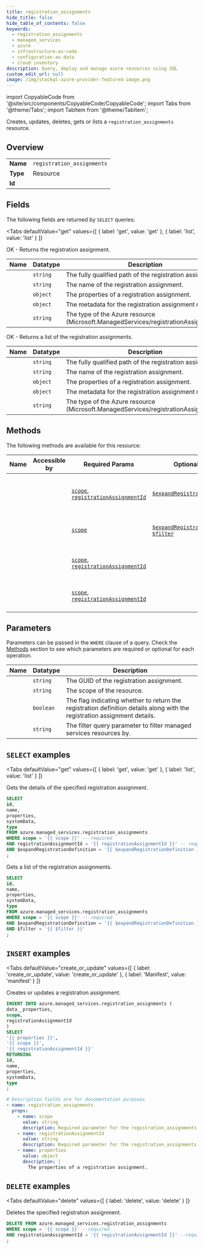 ```yaml
--- 
title: registration_assignments
hide_title: false
hide_table_of_contents: false
keywords:
  - registration_assignments
  - managed_services
  - azure
  - infrastructure-as-code
  - configuration-as-data
  - cloud inventory
description: Query, deploy and manage azure resources using SQL
custom_edit_url: null
image: /img/stackql-azure-provider-featured-image.png
---
```


import CopyableCode from '@site/src/components/CopyableCode/CopyableCode';
import Tabs from '@theme/Tabs';
import TabItem from '@theme/TabItem';

Creates, updates, deletes, gets or lists a <code>registration_assignments</code> resource.

## Overview
<table><tbody>
<tr><td><b>Name</b></td><td><code>registration_assignments</code></td></tr>
<tr><td><b>Type</b></td><td>Resource</td></tr>
<tr><td><b>Id</b></td><td><CopyableCode code="azure.managed_services.registration_assignments" /></td></tr>
</tbody></table>

## Fields

The following fields are returned by `SELECT` queries:

<Tabs
    defaultValue="get"
    values={[
        { label: 'get', value: 'get' },
        { label: 'list', value: 'list' }
    ]}
>
<TabItem value="get">

OK - Returns the registration assignment.

<table>
<thead>
    <tr>
    <th>Name</th>
    <th>Datatype</th>
    <th>Description</th>
    </tr>
</thead>
<tbody>
<tr>
    <td><CopyableCode code="id" /></td>
    <td><code>string</code></td>
    <td>The fully qualified path of the registration assignment.</td>
</tr>
<tr>
    <td><CopyableCode code="name" /></td>
    <td><code>string</code></td>
    <td>The name of the registration assignment.</td>
</tr>
<tr>
    <td><CopyableCode code="properties" /></td>
    <td><code>object</code></td>
    <td>The properties of a registration assignment.</td>
</tr>
<tr>
    <td><CopyableCode code="systemData" /></td>
    <td><code>object</code></td>
    <td>The metadata for the registration assignment resource.</td>
</tr>
<tr>
    <td><CopyableCode code="type" /></td>
    <td><code>string</code></td>
    <td>The type of the Azure resource (Microsoft.ManagedServices/registrationAssignments).</td>
</tr>
</tbody>
</table>
</TabItem>
<TabItem value="list">

OK - Returns a list of the registration assignments.

<table>
<thead>
    <tr>
    <th>Name</th>
    <th>Datatype</th>
    <th>Description</th>
    </tr>
</thead>
<tbody>
<tr>
    <td><CopyableCode code="id" /></td>
    <td><code>string</code></td>
    <td>The fully qualified path of the registration assignment.</td>
</tr>
<tr>
    <td><CopyableCode code="name" /></td>
    <td><code>string</code></td>
    <td>The name of the registration assignment.</td>
</tr>
<tr>
    <td><CopyableCode code="properties" /></td>
    <td><code>object</code></td>
    <td>The properties of a registration assignment.</td>
</tr>
<tr>
    <td><CopyableCode code="systemData" /></td>
    <td><code>object</code></td>
    <td>The metadata for the registration assignment resource.</td>
</tr>
<tr>
    <td><CopyableCode code="type" /></td>
    <td><code>string</code></td>
    <td>The type of the Azure resource (Microsoft.ManagedServices/registrationAssignments).</td>
</tr>
</tbody>
</table>
</TabItem>
</Tabs>

## Methods

The following methods are available for this resource:

<table>
<thead>
    <tr>
    <th>Name</th>
    <th>Accessible by</th>
    <th>Required Params</th>
    <th>Optional Params</th>
    <th>Description</th>
    </tr>
</thead>
<tbody>
<tr>
    <td><a href="#get"><CopyableCode code="get" /></a></td>
    <td><CopyableCode code="select" /></td>
    <td><a href="#parameter-scope"><code>scope</code></a>, <a href="#parameter-registrationAssignmentId"><code>registrationAssignmentId</code></a></td>
    <td><a href="#parameter-$expandRegistrationDefinition"><code>$expandRegistrationDefinition</code></a></td>
    <td>Gets the details of the specified registration assignment.</td>
</tr>
<tr>
    <td><a href="#list"><CopyableCode code="list" /></a></td>
    <td><CopyableCode code="select" /></td>
    <td><a href="#parameter-scope"><code>scope</code></a></td>
    <td><a href="#parameter-$expandRegistrationDefinition"><code>$expandRegistrationDefinition</code></a>, <a href="#parameter-$filter"><code>$filter</code></a></td>
    <td>Gets a list of the registration assignments.</td>
</tr>
<tr>
    <td><a href="#create_or_update"><CopyableCode code="create_or_update" /></a></td>
    <td><CopyableCode code="insert" /></td>
    <td><a href="#parameter-scope"><code>scope</code></a>, <a href="#parameter-registrationAssignmentId"><code>registrationAssignmentId</code></a></td>
    <td></td>
    <td>Creates or updates a registration assignment.</td>
</tr>
<tr>
    <td><a href="#delete"><CopyableCode code="delete" /></a></td>
    <td><CopyableCode code="delete" /></td>
    <td><a href="#parameter-scope"><code>scope</code></a>, <a href="#parameter-registrationAssignmentId"><code>registrationAssignmentId</code></a></td>
    <td></td>
    <td>Deletes the specified registration assignment.</td>
</tr>
</tbody>
</table>

## Parameters

Parameters can be passed in the `WHERE` clause of a query. Check the [Methods](#methods) section to see which parameters are required or optional for each operation.

<table>
<thead>
    <tr>
    <th>Name</th>
    <th>Datatype</th>
    <th>Description</th>
    </tr>
</thead>
<tbody>
<tr id="parameter-registrationAssignmentId">
    <td><CopyableCode code="registrationAssignmentId" /></td>
    <td><code>string</code></td>
    <td>The GUID of the registration assignment.</td>
</tr>
<tr id="parameter-scope">
    <td><CopyableCode code="scope" /></td>
    <td><code>string</code></td>
    <td>The scope of the resource.</td>
</tr>
<tr id="parameter-$expandRegistrationDefinition">
    <td><CopyableCode code="$expandRegistrationDefinition" /></td>
    <td><code>boolean</code></td>
    <td>The flag indicating whether to return the registration definition details along with the registration assignment details.</td>
</tr>
<tr id="parameter-$filter">
    <td><CopyableCode code="$filter" /></td>
    <td><code>string</code></td>
    <td>The filter query parameter to filter managed services resources by.</td>
</tr>
</tbody>
</table>

## `SELECT` examples

<Tabs
    defaultValue="get"
    values={[
        { label: 'get', value: 'get' },
        { label: 'list', value: 'list' }
    ]}
>
<TabItem value="get">

Gets the details of the specified registration assignment.

```sql
SELECT
id,
name,
properties,
systemData,
type
FROM azure.managed_services.registration_assignments
WHERE scope = '{{ scope }}' -- required
AND registrationAssignmentId = '{{ registrationAssignmentId }}' -- required
AND $expandRegistrationDefinition = '{{ $expandRegistrationDefinition }}'
;
```
</TabItem>
<TabItem value="list">

Gets a list of the registration assignments.

```sql
SELECT
id,
name,
properties,
systemData,
type
FROM azure.managed_services.registration_assignments
WHERE scope = '{{ scope }}' -- required
AND $expandRegistrationDefinition = '{{ $expandRegistrationDefinition }}'
AND $filter = '{{ $filter }}'
;
```
</TabItem>
</Tabs>


## `INSERT` examples

<Tabs
    defaultValue="create_or_update"
    values={[
        { label: 'create_or_update', value: 'create_or_update' },
        { label: 'Manifest', value: 'manifest' }
    ]}
>
<TabItem value="create_or_update">

Creates or updates a registration assignment.

```sql
INSERT INTO azure.managed_services.registration_assignments (
data__properties,
scope,
registrationAssignmentId
)
SELECT 
'{{ properties }}',
'{{ scope }}',
'{{ registrationAssignmentId }}'
RETURNING
id,
name,
properties,
systemData,
type
;
```
</TabItem>
<TabItem value="manifest">

```yaml
# Description fields are for documentation purposes
- name: registration_assignments
  props:
    - name: scope
      value: string
      description: Required parameter for the registration_assignments resource.
    - name: registrationAssignmentId
      value: string
      description: Required parameter for the registration_assignments resource.
    - name: properties
      value: object
      description: |
        The properties of a registration assignment.
```
</TabItem>
</Tabs>


## `DELETE` examples

<Tabs
    defaultValue="delete"
    values={[
        { label: 'delete', value: 'delete' }
    ]}
>
<TabItem value="delete">

Deletes the specified registration assignment.

```sql
DELETE FROM azure.managed_services.registration_assignments
WHERE scope = '{{ scope }}' --required
AND registrationAssignmentId = '{{ registrationAssignmentId }}' --required
;
```
</TabItem>
</Tabs>
